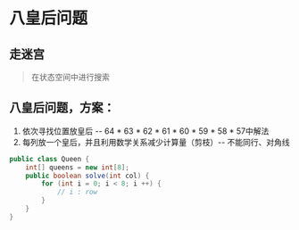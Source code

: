 # 八皇后问题
## 走迷宫
> 在状态空间中进行搜索

## 八皇后问题，方案：
1. 依次寻找位置放皇后 -- 64 * 63 * 62 * 61 * 60 * 59 * 58 * 57中解法
2. 每列放一个皇后，并且利用数学关系减少计算量（剪枝）-- 不能同行、对角线

```java
public class Queen {
    int[] queens = new int[8];
    public boolean solve(int col) {
        for (int i = 0; i < 8; i ++) {
            // i : row 
        }
    }
}
```
